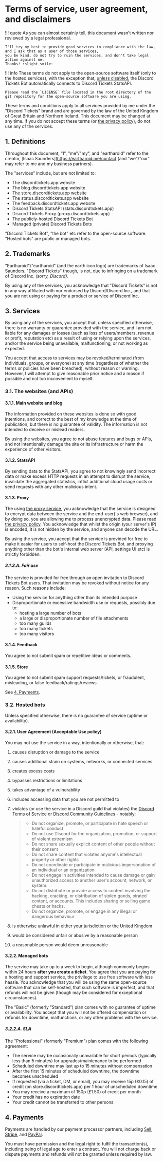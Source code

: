 # Terms of service, user agreement, and disclaimers

!!! quote
	As you can almost certainly tell, this document wasn't written nor reviewed by a legal professional.

	I'll try my best to provide good services in compliance with the law, and I ask that as a user of those services,
	you be kind, do not try to ruin the services, and don't take legal action against me.
	Thanks! :slight_smile:

!!! info
	These terms do not apply to the open-source software itself (only to the hosted services),
	with the exception that, [unless disabled](./self-hosting/configuration.md#stats),
	the Discord Tickets Bot automatically connects to Discord Tickets StatsAPI.

	Please read the `LICENSE` file located in the root directory of the git repository for the open-source software you are using.

These terms and conditions apply to all services provided by me under the "Discord Tickets" brand and are governed by the law of the United Kingdom of Great Britain and Northern Ireland.
This document may be changed at any time.
If you do not accept these terms (or [the privacy policy](./privacy.md#service-privacy-policy)), do not use any of the services.

## 1. Definitions

Throughout this document, "I", "me"/"my", and "eartharoid" refer to the creator, [Isaac Saunders](https://eartharoid.me/contact
(and "we"/"our" may refer to me and my business partners).


The "services" include, but are not limited to:

- The discordtickets.app website
- The blog.discordtickets.app website
- The store.discordtickets.app website
- The status.discordtickets.app website
- The feedback.discordtickets.app website
- Discord Tickets StatsAPI (stats.discordtickets.app)
- Discord Tickets Proxy (proxy.discordtickets.app)
- The publicly-hosted Discord Tickets Bot
- Managed (private) Discord Tickets Bots

"Discord Tickets Bot", "the bot" etc refer to the open-source software.
"Hosted bots" are public or managed bots.
## 2. Trademarks

"Eartharoid"/"eartharoid" (and the earth icon logo) are trademarks of Isaac Saunders.
"Discord Tickets" though, is not, due to infringing on a trademark of Discord Inc. *(sorry, Discord)*.

By using any of the services, you acknowledge that "Discord Tickets" is not in any way affiliated with nor endorsed by Discord/Discord Inc.,
and that you are not using or paying for a product or service of Discord Inc.

## 3. Services

By using any of the services, you accept that, unless specified otherwise, there is no warranty or guarantee provided with the service,
and I am not liable for any damages or losses (such as loss of users/members, revenue or profit, reputation etc) as a result of using or relying upon the services,
and/or the service being unavailable, malfunctioning, or not working as expected.

You accept that access to services may be revoked/terminated (from individuals, groups, or everyone)
at any time (regardless of whether the terms or policies have been breached), without reason or warning.
However, I will attempt to give reasonable prior notice and a reason if possible and not too inconvenient to myself.

### 3.1. The websites (and APIs)

#### 3.1.1. Main website and blog

The information provided on these websites is done so with good intentions,
and correct to the best of my knowledge at the time of publication, but there is no guarantee of validity.
The information is not intended to deceive or mislead readers.

By using the websites, you agree to not abuse features and bugs or APIs, and not intentionally damage the site or its infrastructure or harm the experience of other visitors.

#### 3.1.2. StatsAPI

By sending data to the StatsAPI, you agree to not knowingly send incorrect data or make excess HTTP requests in an attempt to disrupt the service, invalidate the aggregated statistics,
inflict additional cloud usage costs or send requests with any other malicious intent. 

#### 3.1.3. Proxy

The using [the proxy service](https://proxy.discordtickets.app), you acknowledge that the service is designed to encrypt data between the service and the end-user('s web browser),
and by doing so, you are allowing me to process unencrypted data. Please read [the privacy policy](./privacy.md#service-privacy-policy).
You acknowledge that whilst the origin (your server's IP) is encoded, it is not hidden by the service, and anyone can decode the URL.

By using the service, you accept that the service is provided for free to make it easier for users to self-host the Discord Tickets Bot,
and proxying anything other than the bot's internal web server (API, settings UI etc) is strictly forbidden.

##### 3.1.3.A. Fair use

The service is provided for free through an open invitation to Discord Tickets Bot users.
That invitation may be revoked without notice for any reason. Such reasons include:

- Using the service for anything other than its intended purpose
- Disproportionate or excessive bandwidth use or requests, possibly due to:
	- hosting a large number of bots
	- a large or disproportionate number of file attachments
	- too many guilds
	- too many tickets
	- too many visitors

#### 3.1.4. Feedback

You agree to not submit spam or repetitive ideas or comments.

#### 3.1.5. Store

You agree to not submit spam support requests/tickets, or fraudulent, misleading, or false feedback/ratings/reviews.

See [4. Payments](#4-payments).

### 3.2. Hosted bots

Unless specified otherwise, there is no guarantee of service (uptime or availability).

#### 3.2.1. User Agreement (Acceptable Use policy)

You may not use the service in a way, intentionally or otherwise, that:

1. causes disruption or damage to the service
2. causes additional strain on systems, networks, or connected services
3. creates excess costs
4. bypasses restrictions or limitations
5. takes advantage of a vulnerability
6. includes accessing data that you are not permitted to
7. violates (or use the service in a Discord guild that violates)
   	the [Discord Terms of Service](https://discord.com/terms) or [Discord Community Guidelines](https://discord.com/guidelines) -
	notably:   

	> - Do not organize, promote, or participate in hate speech or hateful conduct
	> - Do not use Discord for the organization, promotion, or support of violent extremism
	> - Do not share sexually explicit content of other people without their consent
	> - Do not share content that violates anyone's intellectual property or other rights
	> - Do not coordinate or participate in malicious impersonation of an individual or an organization
	> - Do not engage in activities intended to cause damage or gain unauthorized access to another user's account, network, or system.
	> - Do not distribute or provide access to content involving the hacking, cracking, or distribution of stolen goods, pirated content, or accounts.
		This includes sharing or selling game cheats or hacks.
	> - Do not organize, promote, or engage in any illegal or dangerous behaviour
	
8. is otherwise unlawful in either your jurisdiction or the United Kingdom
9. would be considered unfair or abusive by a reasonable person
10. a reasonable person would deem unreasonable

#### 3.2.2. Managed bots

The service may take up to a week to begin, although commonly begins within 24 hours **after you create a ticket**.
You agree that you are paying for a hosting and support service, the privilege to use free software with less hassle.
You acknowledge that you will be using the same open-source software that can be self-hosted, that such software is imperfect,
and that refunds will not be given (though may be considered for exceptional circumstances).

The "Basic" (formerly "Standard") plan comes with no guarantee of uptime or availability.
You accept that you will not be offered compensation or refunds for downtime, malfunctions, or any other problems with the service.

##### 3.2.2.A. SLA

The "Professional" (formerly "Premium") plan comes with the following agreement:

- The service may be occasionally unavailable for short periods (typically less than 5 minutes) for upgrades/maintenance to be performed
- Scheduled downtime may last up to 15 minutes without compensation
- After the first 15 minutes of scheduled downtime, the downtime becomes unscheduled
- If requested (via a ticket, DM, or email), you may receive 15p (£0.15) of credit (on store.discordtickets.app) per 1 hour of unscheduled downtime
- You may receive a maximum of 150p (£1.50) of credit per month
- Your credit has no expiration date
- Your credit cannot be transferred to other persons

## 4. Payments

Payments are handled by our payment processor partners, including [Sell](https://sell.app/), [Stripe](https://stripe.com/), and [PayPal](https://www.paypal.com/).

You must have permission and the legal right to fulfil the transaction(s), including being of legal age to enter a contract.
You will not charge back or dispute payments and refunds will not be granted unless required by law.
